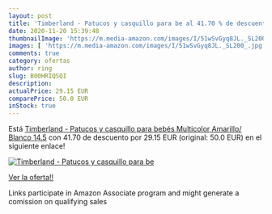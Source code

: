 ```yaml
---
layout: post
title: 'Timberland - Patucos y casquillo para be al 41.70 % de descuento'
date: 2020-11-20 15:39:48
thumbnailImage: 'https://m.media-amazon.com/images/I/51wSvGyq8JL._SL200_.jpg'
images: [ 'https://m.media-amazon.com/images/I/51wSvGyq8JL._SL200_.jpg' ]
comments: true
category: ofertas
author: ring
slug: B00HRIQSQI
description:
actualPrice: 29.15 EUR
comparePrice: 50.0 EUR
inStock: true
---
```


Está [Timberland - Patucos y casquillo para bebés  Multicolor  Amarillo/ Blanco   14.5](https://www.amazon.es/dp/B00HRIQSQI/?tag=tolees-21) con 41.70 de descuento por 29.15 EUR (original: 50.0 EUR) en el siguiente enlace!

[![Timberland - Patucos y casquillo para be](https://m.media-amazon.com/images/I/51wSvGyq8JL._SL200_.jpg)](https://www.amazon.es/dp/B00HRIQSQI/?tag=tolees-21)

[Ver la oferta!!](https://www.amazon.es/dp/B00HRIQSQI/?tag=tolees-21)

Links participate in Amazon Associate program and might generate a comission on qualifying sales


